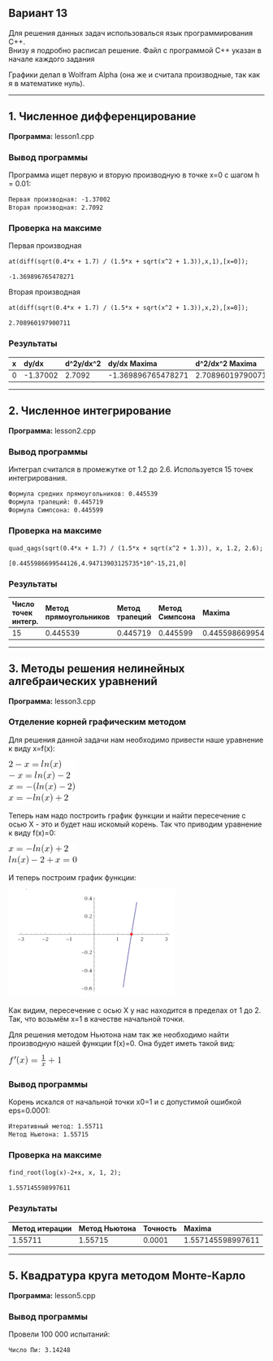 Вариант 13
-----
Для решения данных задач использовалься язык программирования C++.  
Внизу я подробно расписал решение. Файл с программой C++ указан в начале каждого задания

Графики делал в Wolfram Alpha (она же и считала производные, так как я в математике нуль).

-----
## 1. Численное дифференцирование
**Программа:** lesson1.cpp

### Вывод программы
Программа ищет первую и вторую производную в точке x=0 с шагом h = 0.01:
```
Первая производная: -1.37002
Вторая производная: 2.7092
```

### Проверка на максиме
Первая производная
```
at(diff(sqrt(0.4*x + 1.7) / (1.5*x + sqrt(x^2 + 1.3)),x,1),[x=0]);
```
```
-1.369896765478271
```
Вторая производная
```
at(diff(sqrt(0.4*x + 1.7) / (1.5*x + sqrt(x^2 + 1.3)),x,2),[x=0]);
```
```
2.708960197900711
```

### Результаты
| x               | dy/dx | d^2y/dx^2 | dy/dx Maxima | d^2/dx^2 Maxima |
| :-------------  | :------------- | :------------- | :------------- | :------------- |
| 0               | -1.37002       | 2.7092 | -1.369896765478271 | 2.708960197900711 |

-----
## 2. Численное интегрирование
**Программа:** lesson2.cpp

### Вывод программы
Интеграл считался в промежутке от 1.2 до 2.6. Используется 15 точек интегрирования.
```
Формула средних прямоугольников: 0.445539
Формула трапеций: 0.445719
Формула Симпсона: 0.445599
```
### Проверка на максиме
```
quad_qags(sqrt(0.4*x + 1.7) / (1.5*x + sqrt(x^2 + 1.3)), x, 1.2, 2.6);
```
```
[0.4455986699544126,4.94713903125735*10^-15,21,0]
```

### Результаты
| Число точек интегр. | Метод прямоугольников | Метод трапеций | Метод Симпсона | Maxima             |
| :------------------ | :-------------------- | :------------- | :------------- | :----------------- |
| 15                  | 0.445539              | 0.445719       | 0.445599       | 0.4455986699544126 |

---

## 3. Методы решения нелинейных алгебраических уравнений
**Программа:** lesson3.cpp

### Отделение корней графическим методом

Для решения данной задачи нам необходимо привести наше уравнение к виду x=f(x):  

![уравнение](images/fun1.png)

Теперь нам надо построить график функции и найти пересечение с осью X - это и будет наш искомый корень. Так что приводим уравнение к виду f(x)=0:

![уравнение](images/fun2.png)

И теперь построим график функции:  

![график функции](images/plot1.png)

Как видим, пересечение с осью X у нас находится в пределах от 1 до 2. Так, что возьмём x=1 в качестве начальной точки.

Для решения методом Ньютона нам так же необходимо найти производную нашей функции f(x)=0. Она будет иметь такой вид:  

![производная](images/fun3.png)

### Вывод программы
Корень искался от начальной точки x0=1 и с допустимой ошибкой eps=0.0001:
```
Итеративный метод: 1.55711
Метод Ньютона: 1.55715
```

### Проверка на максиме
```
find_root(log(x)-2+x, x, 1, 2);
```
```
1.557145598997611
```

### Результаты
| Метод итерации | Метод Ньютона | Точность | Maxima |
| :-------- | :------- | :-------- | :--------- |
| 1.55711 | 1.55715 | 0.0001 | 1.557145598997611 |

---

## 5. Квадратура круга методом Монте-Карло
**Программа:** lesson5.cpp

### Вывод программы
Провели 100 000 испытаний:
```
Число Пи: 3.14248
```

